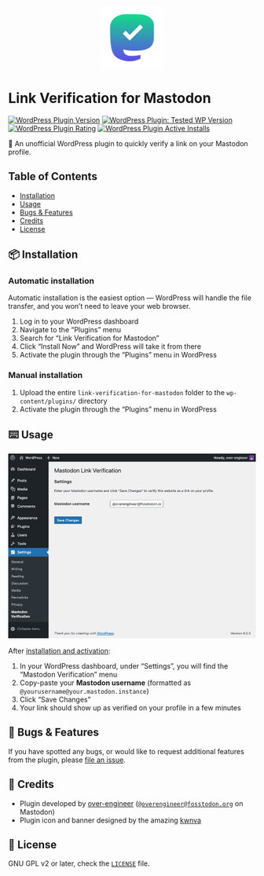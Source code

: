 <p align="center">
    <img width="128" height="128" src=".wordpress-org/icon.svg" />
</p>

# Link Verification for Mastodon

[![WordPress Plugin Version](https://img.shields.io/wordpress/plugin/v/link-verification-for-mastodon)](https://wordpress.org/plugins/link-verification-for-mastodon/)
[![WordPress Plugin: Tested WP Version](https://img.shields.io/wordpress/plugin/tested/link-verification-for-mastodon)](https://wordpress.org/plugins/link-verification-for-mastodon/)
[![WordPress Plugin Rating](https://img.shields.io/wordpress/plugin/stars/link-verification-for-mastodon)](https://wordpress.org/plugins/link-verification-for-mastodon/)
[![WordPress Plugin Active Installs](https://img.shields.io/wordpress/plugin/installs/link-verification-for-mastodon)](https://wordpress.org/plugins/link-verification-for-mastodon/)

🐘 An unofficial WordPress plugin to quickly verify a link on your Mastodon profile.

## Table of Contents

* [Installation](#-installation)
* [Usage](#-usage)
* [Bugs & Features](#-bugs--features)
* [Credits](#-credits)
* [License](#-license)

## 📦 Installation

### Automatic installation

Automatic installation is the easiest option — WordPress will handle the file transfer,
and you won’t need to leave your web browser.

1. Log in to your WordPress dashboard
2. Navigate to the “Plugins” menu
3. Search for “Link Verification for Mastodon”
4. Click “Install Now” and WordPress will take it from there
5. Activate the plugin through the “Plugins” menu in WordPress

### Manual installation

1. Upload the entire `link-verification-for-mastodon` folder to the `wp-content/plugins/` directory
2. Activate the plugin through the “Plugins” menu in WordPress

## ⌨️ Usage

![screenshot](.wordpress-org/screenshot-1.png)

After [installation and activation](#-installation):

1. In your WordPress dashboard, under “Settings”, you will find the “Mastodon Verification” menu
2. Copy-paste your **Mastodon username** (formatted as `@yourusername@your.mastodon.instance`)
3. Click “Save Changes”
4. Your link should show up as verified on your profile in a few minutes

## 🐞 Bugs & Features

If you have spotted any bugs, or would like to request additional features from the plugin,
please [file an issue](https://github.com/over-engineer/link-verification-for-mastodon/issues).

## 📙 Credits

* Plugin developed by [over-engineer](https://over-engineer.com/)
  ([`@overengineer@fosstodon.org`](https://fosstodon.org/@overengineer) on Mastodon)
* Plugin icon and banner designed by the amazing [kwnva](https://kwnva.design/)

## 📖 License

GNU GPL v2 or later, check the [`LICENSE`](./LICENSE) file.
